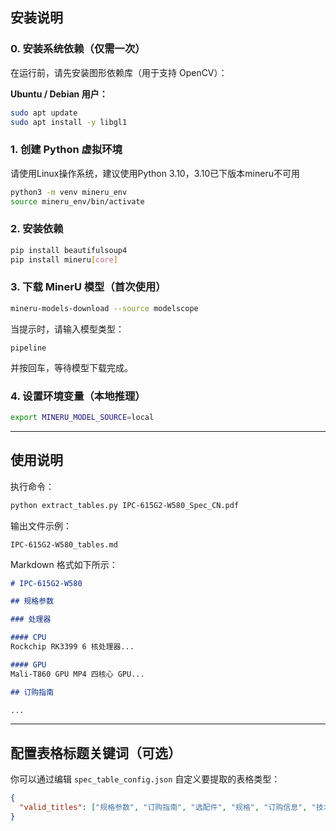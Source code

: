 ## 安装说明

### 0. 安装系统依赖（仅需一次）
在运行前，请先安装图形依赖库（用于支持 OpenCV）：

**Ubuntu / Debian 用户：**

```bash
sudo apt update
sudo apt install -y libgl1
```

### 1. 创建 Python 虚拟环境

请使用Linux操作系统，建议使用Python 3.10，3.10已下版本mineru不可用

```bash
python3 -m venv mineru_env
source mineru_env/bin/activate
```

### 2. 安装依赖

```bash
pip install beautifulsoup4
pip install mineru[core]
```

### 3. 下载 MinerU 模型（首次使用）

```bash
mineru-models-download --source modelscope
```

当提示时，请输入模型类型：

```text
pipeline
```

并按回车，等待模型下载完成。

### 4. 设置环境变量（本地推理）

```bash
export MINERU_MODEL_SOURCE=local
```

---

## 使用说明

执行命令：

```bash
python extract_tables.py IPC-615G2-W580_Spec_CN.pdf
```

输出文件示例：

```
IPC-615G2-W580_tables.md
```

Markdown 格式如下所示：

```markdown
# IPC-615G2-W580

## 规格参数

### 处理器

#### CPU
Rockchip RK3399 6 核处理器...

#### GPU
Mali-T860 GPU MP4 四核心 GPU...

## 订购指南

...
```

---

## 配置表格标题关键词（可选）

你可以通过编辑 `spec_table_config.json` 自定义要提取的表格类型：

```json
{
  "valid_titles": ["规格参数", "订购指南", "选配件", "规格", "订购信息", "技术参数"]
}
```
